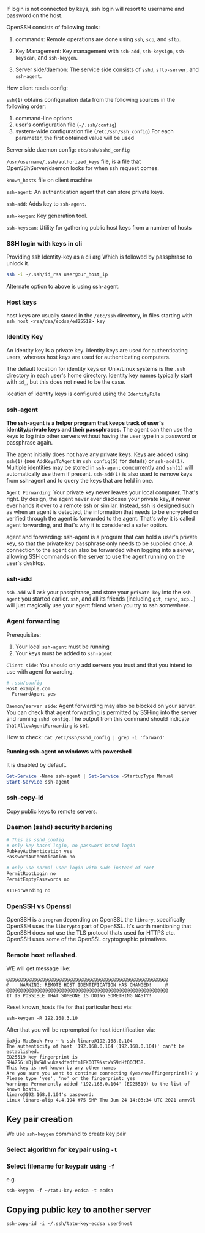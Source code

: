 
If login is not connected by keys,
ssh login will resort to username and password on the host.
 
OpenSSH consists of following tools:

1. commands: Remote operations are done using `ssh`, `scp`, and `sftp`.

2. Key Management: Key management with `ssh-add`, `ssh-keysign`, `ssh-keyscan`, and `ssh-keygen`.

3. Server side/daemon: The service side consists of `sshd`, `sftp-server`, and `ssh-agent`.

How client reads config:

`ssh(1)` obtains configuration data from the following sources in the following order:
1. command-line options
2. user's configuration file (`~/.ssh/config`)
3. system-wide configuration file (`/etc/ssh/ssh_config`)
For each parameter, the first obtained value will be used

Server side daemon config:
`etc/ssh/sshd_config`

`/usr/username/.ssh/authorized_keys` file, is a file that OpenSShServer/daemon looks for when ssh request comes.

`known_hosts` file on client machine

`ssh-agent`: An authentication agent that can store private keys.

`ssh-add`: Adds key to `ssh-agent`.

`ssh-keygen`: Key generation tool.

`ssh-keyscan`: Utility for gathering public host keys from a number of hosts

### SSH login with keys in cli

Providing ssh Identity-key as a cli arg
Which is followed by passphrase to unlock it.
```sh
ssh -i ~/.ssh/id_rsa user@our_host_ip
```
Alternate option to above is using ssh-agent.

### Host keys

host keys are usually stored in the `/etc/ssh` directory, in files starting with `ssh_host_<rsa/dsa/ecdsa/ed25519>_key`

### Identity Key

An identity key is a private key.
identity keys are used for authenticating users, whereas host keys are used for authenticating computers.

The default location for identity keys on Unix/Linux systems is the  `.ssh` directory in each user's home directory. Identity key names typically start with `id_`, but this does not need to be the case.

location of identity keys is configured using the `IdentityFile`

### ssh-agent

**The ssh-agent is a helper program that keeps track of user's identity/private keys and their passphrases.** The agent can then use the keys to log into other servers without having the user type in a password or passphrase again.

The agent initially does not have any private keys. Keys are added using `ssh(1)` (see `AddKeysToAgent` in `ssh_config(5)` for details) or `ssh-add(1)`. Multiple identities may be stored in `ssh-agent` concurrently and `ssh(1)` will automatically use them if present. `ssh-add(1)` is also used to remove keys from ssh-agent and to query the keys that are held in one.

`Agent Forwarding`: Your private key never leaves your local computer. That's right. By design, the agent never ever discloses your private key, it never ever hands it over to a remote ssh or similar. Instead, ssh is designed such as when an agent is detected, the information that needs to be encrypted or verified through the agent is forwarded to the agent. That's why it is called agent forwarding, and that's why it is considered a safer option.

agent and forwarding: ssh-agent is a program that can hold a user's private key, so that the private key passphrase only needs to be supplied once. A connection to the agent can also be forwarded when logging into a server, allowing SSH commands on the server to use the agent running on the user's desktop.

### ssh-add

`ssh-add` will ask your passphrase, and store your `private key` into the `ssh-agent` you started earlier. `ssh`, and all its friends (including `git`, `rsync`, `scp`...) will just magically use your agent friend when you try to ssh somewhere.

### Agent forwarding

Prerequisites:
1. Your local `ssh-agent` must be running
2. Your keys must be added to `ssh-agent`

`Client side`:
You should only add servers you trust and that you intend to use with agent forwarding.

```sh
# .ssh/config
Host example.com
  ForwardAgent yes
```

`Daemon/server side`:
Agent forwarding may also be blocked on your server. You can check that agent forwarding is permitted by SSHing into the server and running `sshd_config`. The output from this command should indicate that `AllowAgentForwarding` is set.

How to check:
`cat /etc/ssh/sshd_config | grep -i 'forward'`


#### Running ssh-agent on windows with powershell

It is disabled by default.

```powershell
Get-Service -Name ssh-agent | Set-Service -StartupType Manual
Start-Service ssh-agent
```

### ssh-copy-id

Copy public keys to remote servers.

### Daemon (sshd) security hardening

```sh
# This is sshd_config
# only key based login, no password based login
PubkeyAuthentication yes
PasswordAuthentication no

# only use normal user login with sudo instead of root
PermitRootLogin no
PermitEmptyPasswords no

X11Forwarding no
```


### OpenSSH vs Openssl

OpenSSH is a `program` depending on OpenSSL the `library`, specifically OpenSSH uses the `libcrypto` part of OpenSSL.
It's worth mentioning that OpenSSH does not use the TLS protocol thats used for HTTPS etc. OpenSSH uses some of the OpenSSL cryptographic primatives.

### Remote host reflashed.

WE will get message like:
```
@@@@@@@@@@@@@@@@@@@@@@@@@@@@@@@@@@@@@@@@@@@@@@@@@@@@@@@@@@@
@    WARNING: REMOTE HOST IDENTIFICATION HAS CHANGED!     @
@@@@@@@@@@@@@@@@@@@@@@@@@@@@@@@@@@@@@@@@@@@@@@@@@@@@@@@@@@@
IT IS POSSIBLE THAT SOMEONE IS DOING SOMETHING NASTY!
```

Reset known_hosts file for that particular host via:
```
ssh-keygen -R 192.168.3.10
```

After that you will be reprompted for host identification via:
```
ja@ja-MacBook-Pro ~ % ssh linaro@192.168.0.104
The authenticity of host '192.168.0.104 (192.168.0.104)' can't be established.
ED25519 key fingerprint is SHA256:YDjOWSWLwukasdfadffm1FKOOT9NstxWS9nHfQOCM38.
This key is not known by any other names
Are you sure you want to continue connecting (yes/no/[fingerprint])? y
Please type 'yes', 'no' or the fingerprint: yes
Warning: Permanently added '192.168.0.104' (ED25519) to the list of known hosts.
linaro@192.168.0.104's password:
Linux linaro-alip 4.4.194 #75 SMP Thu Jun 24 14:03:34 UTC 2021 armv7l
```


## Key pair creation

We use `ssh-keygen` command to create key pair

### Select algorithm for keypair using `-t`

### Select filename for keypair using `-f`

e.g.

```
ssh-keygen -f ~/tatu-key-ecdsa -t ecdsa
```


## Copying public key to another server

```
ssh-copy-id -i ~/.ssh/tatu-key-ecdsa user@host
```


